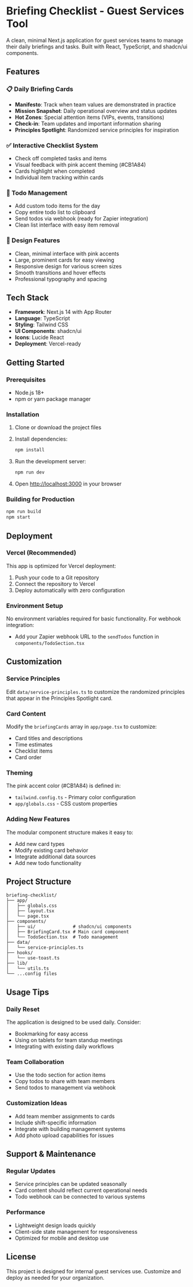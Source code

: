# Briefing Checklist - Guest Services Tool

A clean, minimal Next.js application for guest services teams to manage their daily briefings and tasks. Built with React, TypeScript, and shadcn/ui components.

## Features

### 📋 Daily Briefing Cards
- **Manifesto**: Track when team values are demonstrated in practice
- **Mission Snapshot**: Daily operational overview and status updates  
- **Hot Zones**: Special attention items (VIPs, events, transitions)
- **Check-in**: Team updates and important information sharing
- **Principles Spotlight**: Randomized service principles for inspiration

### ✅ Interactive Checklist System
- Check off completed tasks and items
- Visual feedback with pink accent theming (#CB1A84)
- Cards highlight when completed
- Individual item tracking within cards

### 📝 Todo Management
- Add custom todo items for the day
- Copy entire todo list to clipboard
- Send todos via webhook (ready for Zapier integration)
- Clean list interface with easy item removal

### 🎨 Design Features
- Clean, minimal interface with pink accents
- Large, prominent cards for easy viewing
- Responsive design for various screen sizes
- Smooth transitions and hover effects
- Professional typography and spacing

## Tech Stack

- **Framework**: Next.js 14 with App Router
- **Language**: TypeScript
- **Styling**: Tailwind CSS
- **UI Components**: shadcn/ui
- **Icons**: Lucide React
- **Deployment**: Vercel-ready

## Getting Started

### Prerequisites
- Node.js 18+ 
- npm or yarn package manager

### Installation

1. Clone or download the project files
2. Install dependencies:
   ```bash
   npm install
   ```

3. Run the development server:
   ```bash
   npm run dev
   ```

4. Open [http://localhost:3000](http://localhost:3000) in your browser

### Building for Production

```bash
npm run build
npm start
```

## Deployment

### Vercel (Recommended)
This app is optimized for Vercel deployment:

1. Push your code to a Git repository
2. Connect the repository to Vercel
3. Deploy automatically with zero configuration

### Environment Setup
No environment variables required for basic functionality. For webhook integration:

- Add your Zapier webhook URL to the `sendTodos` function in `components/TodoSection.tsx`

## Customization

### Service Principles
Edit `data/service-principles.ts` to customize the randomized principles that appear in the Principles Spotlight card.

### Card Content
Modify the `briefingCards` array in `app/page.tsx` to customize:
- Card titles and descriptions
- Time estimates
- Checklist items
- Card order

### Theming
The pink accent color (#CB1A84) is defined in:
- `tailwind.config.ts` - Primary color configuration
- `app/globals.css` - CSS custom properties

### Adding New Features
The modular component structure makes it easy to:
- Add new card types
- Modify existing card behavior
- Integrate additional data sources
- Add new todo functionality

## Project Structure

```
briefing-checklist/
├── app/
│   ├── globals.css
│   ├── layout.tsx
│   └── page.tsx
├── components/
│   ├── ui/              # shadcn/ui components
│   ├── BriefingCard.tsx # Main card component
│   └── TodoSection.tsx  # Todo management
├── data/
│   └── service-principles.ts
├── hooks/
│   └── use-toast.ts
├── lib/
│   └── utils.ts
└── ...config files
```

## Usage Tips

### Daily Reset
The application is designed to be used daily. Consider:
- Bookmarking for easy access
- Using on tablets for team standup meetings
- Integrating with existing daily workflows

### Team Collaboration
- Use the todo section for action items
- Copy todos to share with team members
- Send todos to management via webhook

### Customization Ideas
- Add team member assignments to cards
- Include shift-specific information
- Integrate with building management systems
- Add photo upload capabilities for issues

## Support & Maintenance

### Regular Updates
- Service principles can be updated seasonally
- Card content should reflect current operational needs
- Todo webhook can be connected to various systems

### Performance
- Lightweight design loads quickly
- Client-side state management for responsiveness
- Optimized for mobile and desktop use

## License

This project is designed for internal guest services use. Customize and deploy as needed for your organization. 